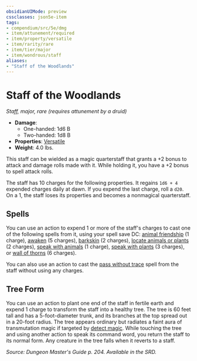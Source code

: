 ```yaml
---
obsidianUIMode: preview
cssclasses: json5e-item
tags:
- compendium/src/5e/dmg
- item/attunement/required
- item/property/versatile
- item/rarity/rare
- item/tier/major
- item/wondrous/staff
aliases: 
- "Staff of the Woodlands"
---
```

# Staff of the Woodlands
*Staff, major, rare (requires attunement by a druid)*  

- **Damage**:
  - One-handed: 1d6 B
  - Two-handed: 1d8 B
- **Properties**: [Versatile](5E2014官方资源/规则/item-properties.md#Versatile)
- **Weight**: 4.0 lbs.

This staff can be wielded as a magic quarterstaff that grants a +2 bonus to attack and damage rolls made with it. While holding it, you have a +2 bonus to spell attack rolls.

The staff has 10 charges for the following properties. It regains `1d6 + 4` expended charges daily at dawn. If you expend the last charge, roll a `d20`. On a 1, the staff loses its properties and becomes a nonmagical quarterstaff.

## Spells

You can use an action to expend 1 or more of the staff's charges to cast one of the following spells from it, using your spell save DC: [animal friendship](5E2014官方资源/spells/animal-friendship.md) (1 charge), [awaken](5E2014官方资源/spells/awaken.md) (5 charges), [barkskin](5E2014官方资源/spells/barkskin.md) (2 charges), [locate animals or plants](5E2014官方资源/spells/locate-animals-or-plants.md) (2 charges), [speak with animals](5E2014官方资源/spells/speak-with-animals.md) (1 charge), [speak with plants](5E2014官方资源/spells/speak-with-plants.md) (3 charges), or [wall of thorns](5E2014官方资源/spells/wall-of-thorns.md) (6 charges).

You can also use an action to cast the [pass without trace](5E2014官方资源/spells/pass-without-trace.md) spell from the staff without using any charges.

## Tree Form

You can use an action to plant one end of the staff in fertile earth and expend 1 charge to transform the staff into a healthy tree. The tree is 60 feet tall and has a 5-foot-diameter trunk, and its branches at the top spread out in a 20-foot radius. The tree appears ordinary but radiates a faint aura of transmutation magic if targeted by [detect magic](5E2014官方资源/spells/detect-magic.md). While touching the tree and using another action to speak its command word, you return the staff to its normal form. Any creature in the tree falls when it reverts to a staff.

*Source: Dungeon Master's Guide p. 204. Available in the SRD.*